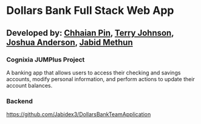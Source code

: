 # Dollars Bank Full Stack Web App
## Developed by: [Chhaian Pin](chhaian@gmail.com), [Terry Johnson](terrybjohnson10@yahoo.com), [Joshua Anderson](joshr.andersoneng@gmail.com), [Jabid Methun](jabidmethun@gmail.com)

### Cognixia JUMPlus Project

A banking app that allows users to access their checking and savings accounts, modify personal information, and perform actions to update their account balances.

### Backend
https://github.com/Jabidex3/DollarsBankTeamApplication